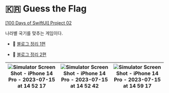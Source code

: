 # 🇰🇷 Guess the Flag

[[100 Days of SwiftUI] Project 02](https://www.hackingwithswift.com/100/swiftui/20)

나라별 국기를 맞추는 게임이다.

- 📝 [블로그 정리 1편](https://myzzu-can.tistory.com/entry/100-Days-of-SwiftUI-Project-2-Guess-the-Flag1-1)

- 📝 [블로그 정리 2편](https://myzzu-can.tistory.com/entry/100-Days-of-SwiftUI-Project-2-Guess-the-Flag2-1)


| ![Simulator Screen Shot - iPhone 14 Pro - 2023-07-15 at 14 52 17](https://github.com/snnzzoo/swift_projects/assets/104806801/dfcda1a8-3e5e-4c49-9946-37b8aaa971b8) | ![Simulator Screen Shot - iPhone 14 Pro - 2023-07-15 at 14 52 42](https://github.com/snnzzoo/swift_projects/assets/104806801/c2e37495-ed2c-446f-99b9-a55611234d38) | ![Simulator Screen Shot - iPhone 14 Pro - 2023-07-15 at 14 59 17](https://github.com/snnzzoo/swift_projects/assets/104806801/ad89073d-5f08-4638-8043-388e9d165610) |
|--|--|--|
